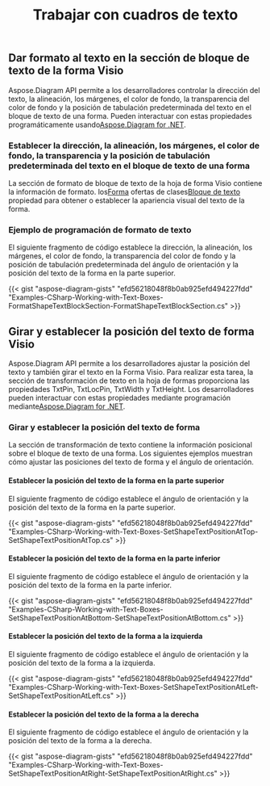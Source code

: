 ﻿---
title: Trabajar con cuadros de texto
type: docs
weight: 210
url: /es/net/working-with-text-boxes/
description: Esta sección explica cómo dar formato a una forma de texto con Aspose.Diagram.
---
## **Dar formato al texto en la sección de bloque de texto de la forma Visio**
 Aspose.Diagram API permite a los desarrolladores controlar la dirección del texto, la alineación, los márgenes, el color de fondo, la transparencia del color de fondo y la posición de tabulación predeterminada del texto en el bloque de texto de una forma. Pueden interactuar con estas propiedades programáticamente usando[Aspose.Diagram for .NET](https://products.aspose.com/diagram/net/).
### **Establecer la dirección, la alineación, los márgenes, el color de fondo, la transparencia y la posición de tabulación predeterminada del texto en el bloque de texto de una forma**
 La sección de formato de bloque de texto de la hoja de forma Visio contiene la información de formato. los[Forma](http://www.aspose.com/api/net/diagram/aspose.diagram/shape) ofertas de clases[Bloque de texto](http://www.aspose.com/api/net/diagram/aspose.diagram/textblock) propiedad para obtener o establecer la apariencia visual del texto de la forma.
### **Ejemplo de programación de formato de texto**
El siguiente fragmento de código establece la dirección, la alineación, los márgenes, el color de fondo, la transparencia del color de fondo y la posición de tabulación predeterminada del ángulo de orientación y la posición del texto de la forma en la parte superior.

{{< gist "aspose-diagram-gists" "efd56218048f8b0ab925efd494227fdd" "Examples-CSharp-Working-with-Text-Boxes-FormatShapeTextBlockSection-FormatShapeTextBlockSection.cs" >}}
## **Girar y establecer la posición del texto de forma Visio**
 Aspose.Diagram API permite a los desarrolladores ajustar la posición del texto y también girar el texto en la Forma Visio. Para realizar esta tarea, la sección de transformación de texto en la hoja de formas proporciona las propiedades TxtPin, TxtLocPin, TxtWidth y TxtHeight. Los desarrolladores pueden interactuar con estas propiedades mediante programación mediante[Aspose.Diagram for .NET](https://products.aspose.com/diagram/net/).
### **Girar y establecer la posición del texto de forma**
La sección de transformación de texto contiene la información posicional sobre el bloque de texto de una forma. Los siguientes ejemplos muestran cómo ajustar las posiciones del texto de forma y el ángulo de orientación.
#### **Establecer la posición del texto de la forma en la parte superior**
El siguiente fragmento de código establece el ángulo de orientación y la posición del texto de la forma en la parte superior.

{{< gist "aspose-diagram-gists" "efd56218048f8b0ab925efd494227fdd" "Examples-CSharp-Working-with-Text-Boxes-SetShapeTextPositionAtTop-SetShapeTextPositionAtTop.cs" >}}
#### **Establecer la posición del texto de la forma en la parte inferior**
El siguiente fragmento de código establece el ángulo de orientación y la posición del texto de la forma en la parte inferior.

{{< gist "aspose-diagram-gists" "efd56218048f8b0ab925efd494227fdd" "Examples-CSharp-Working-with-Text-Boxes-SetShapeTextPositionAtBottom-SetShapeTextPositionAtBottom.cs" >}}
#### **Establecer la posición del texto de la forma a la izquierda**
El siguiente fragmento de código establece el ángulo de orientación y la posición del texto de la forma a la izquierda.

{{< gist "aspose-diagram-gists" "efd56218048f8b0ab925efd494227fdd" "Examples-CSharp-Working-with-Text-Boxes-SetShapeTextPositionAtLeft-SetShapeTextPositionAtLeft.cs" >}}
#### **Establecer la posición del texto de la forma a la derecha**
El siguiente fragmento de código establece el ángulo de orientación y la posición del texto de la forma a la derecha.

{{< gist "aspose-diagram-gists" "efd56218048f8b0ab925efd494227fdd" "Examples-CSharp-Working-with-Text-Boxes-SetShapeTextPositionAtRight-SetShapeTextPositionAtRight.cs" >}}
